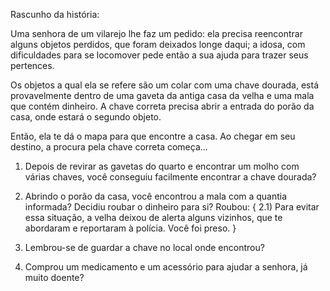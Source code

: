 Rascunho da história:

Uma senhora de um vilarejo lhe faz um pedido: ela precisa reencontrar alguns objetos perdidos, que foram deixados longe daqui; a idosa, com dificuldades para se locomover pede então a sua ajuda para trazer seus pertences.

Os objetos a qual ela se refere são um colar com uma chave dourada, está provavelmente dentro de uma gaveta da antiga casa da velha e uma mala que contém dinheiro. A chave correta precisa abrir a entrada do porão da casa, onde estará o segundo objeto.

Então, ela te dá o mapa para que encontre a casa. Ao chegar em seu destino, a procura pela chave correta começa...

1) Depois de revirar as gavetas do quarto e encontrar um molho com várias chaves, você conseguiu facilmente encontrar a chave dourada?

2) Abrindo o porão da casa, você encontrou a mala com a quantia informada? Decidiu roubar o dinheiro para si?
    Roubou: {
        2.1) Para evitar essa situação, a velha deixou de alerta alguns vizinhos, que te abordaram e reportaram à polícia. Você foi preso.
    }

3) Lembrou-se de guardar a chave no local onde encontrou?

4) Comprou um medicamento e um acessório para ajudar a senhora, já muito doente?
